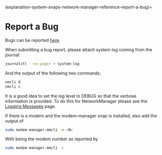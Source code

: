 (explanation-system-snaps-network-manager-reference-report-a-bug)=
# Report a Bug

Bugs can be reported [here](https://bugs.launchpad.net/snappy-hwe-snaps/+filebug).

When submitting a bug report, please attach system log coming from the journal:

```bash
journalctl --no-pager > system-log
```

And the output of the following two commands:

```bash
nmcli d
nmcli c
```
It is a good idea to set the log level to DEBUG so that the verbose information is provided. To do this for NetworkManager please see the [Logging Messages](/explanation/system-snaps/network-manager/how-to-guides/message-logging) page.

If there is a modem and the modem-manager snap is installed, also add the output of
```bash
sudo modem-manager.mmcli -m <N>
```
With being the modem number as reported by
```bash
sudo modem-manager.mmcli -L
```

